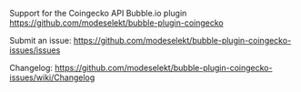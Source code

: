 Support for the Coingecko API Bubble.io plugin https://github.com/modeselekt/bubble-plugin-coingecko

Submit an issue: https://github.com/modeselekt/bubble-plugin-coingecko-issues/issues

Changelog: https://github.com/modeselekt/bubble-plugin-coingecko-issues/wiki/Changelog

